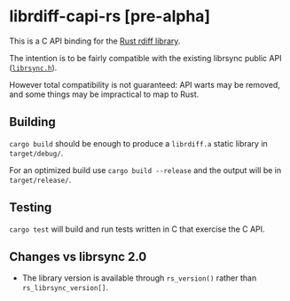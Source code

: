 # librdiff-capi-rs [pre-alpha]

This is a C API binding for the
[Rust rdiff library](https://github.com/sourcefrog/rdiff-rs).

The intention is to be fairly compatible with the existing librsync public API
([`librsync.h`](https://github.com/librsync/librsync/blob/master/src/librsync.h)).

However total compatibility is not guaranteed: API warts may be removed,
and some things may be impractical to map to Rust.

## Building

`cargo build` should be enough to produce a
`librdiff.a` static library in `target/debug/`.

For an optimized build use `cargo build --release` and the output will be in
`target/release/`.

## Testing

`cargo test` will build and run tests written in C that exercise the C API.

## Changes vs librsync 2.0

* The library version is available through `rs_version()` rather than
  `rs_librsync_version[]`.
